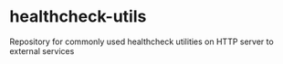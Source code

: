 # healthcheck-utils
Repository for commonly used healthcheck utilities on HTTP server to external services

